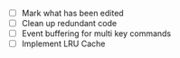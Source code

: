 - [ ] Mark what has been edited
- [ ] Clean up redundant code
- [ ] Event buffering for multi key commands
- [ ] Implement LRU Cache
